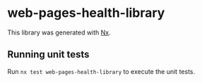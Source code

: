 # web-pages-health-library

This library was generated with [Nx](https://nx.dev).

## Running unit tests

Run `nx test web-pages-health-library` to execute the unit tests.
